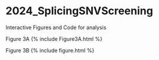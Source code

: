 # 2024_SplicingSNVScreening
Interactive Figures and Code for analysis


Figure 3A
{% include Figure3A.html %}

Figure 3B
{% include figure.html %}
